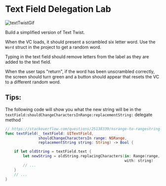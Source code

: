# Text Field Delegation Lab

![textTwistGif](textTwistGif.gif)

Build a simplified version of Text Twist.

When the VC loads, it should present a scrambled six letter word.  Use the `Word` struct in the project to get a random word.

Typing in the text field should remove letters from the label as they are added to the text field.

When the user taps "return", if the word has been unscrambled correctly, the screen should turn green and a button should appear that resets the VC to a different random word.

## Tips:

The following code will show you what the new string will be in the `textField:shouldChangeCharactersInRange:replacementString:` delegate method
`

```swift
// https://stackoverflow.com/questions/25138339/nsrange-to-rangestring-index
func textField(_ textField: UITextField,
               shouldChangeCharactersIn range: NSRange,
               replacementString string: String) -> Bool {

    if let oldString = textField.text {
        let newString = oldString.replacingCharacters(in: Range(range, in: oldString)!,
                                                      with: string)
        // ...
    }
    // ...
}
```
